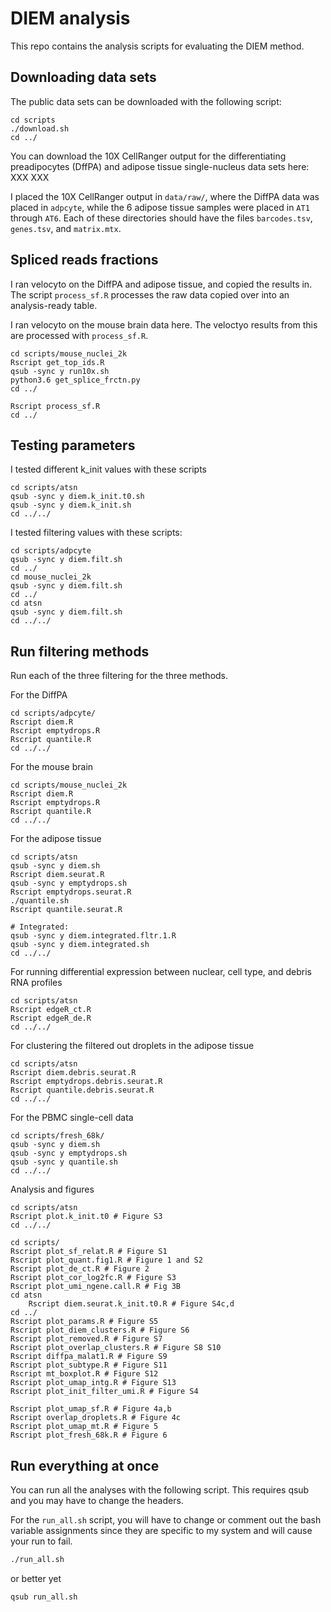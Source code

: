
# DIEM analysis

This repo contains the analysis scripts for evaluating 
the DIEM method.

## Downloading data sets

The public data sets can be downloaded with the following script:
```bashrc
cd scripts
./download.sh
cd ../
```

You can download the 10X CellRanger output for the 
differentiating preadipocytes (DffPA) and adipose tissue 
single-nucleus data sets here: XXX XXX

I placed the 10X CellRanger output in `data/raw/`, where the 
DiffPA data was placed in `adpcyte`, while the 6 adipose tissue 
samples were placed in `AT1` through `AT6`. Each of these 
directories should have the files `barcodes.tsv`, `genes.tsv`, 
and `matrix.mtx`.

## Spliced reads fractions

I ran velocyto on the DiffPA and adipose tissue, and copied the results in. 
The script `process_sf.R` processes the raw data copied over into an 
analysis-ready table.

I ran velocyto on the mouse brain data here. The veloctyo results from this 
are processed with `process_sf.R`.

```bashrc
cd scripts/mouse_nuclei_2k
Rscript get_top_ids.R
qsub -sync y run10x.sh
python3.6 get_splice_frctn.py
cd ../

Rscript process_sf.R
cd ../
```

## Testing parameters

I tested different k_init values with these scripts

```bashrc
cd scripts/atsn
qsub -sync y diem.k_init.t0.sh
qsub -sync y diem.k_init.sh
cd ../../
```

I tested filtering values with these scripts:

```bashrc
cd scripts/adpcyte
qsub -sync y diem.filt.sh
cd ../
cd mouse_nuclei_2k
qsub -sync y diem.filt.sh
cd ../
cd atsn
qsub -sync y diem.filt.sh
cd ../../
```

## Run filtering methods

Run each of the three filtering for the three methods.

For the DiffPA
```bashrc
cd scripts/adpcyte/
Rscript diem.R
Rscript emptydrops.R
Rscript quantile.R
cd ../../
```

For the mouse brain
```bashrc
cd scripts/mouse_nuclei_2k
Rscript diem.R
Rscript emptydrops.R
Rscript quantile.R
cd ../../
```

For the adipose tissue
```bashrc
cd scripts/atsn
qsub -sync y diem.sh
Rscript diem.seurat.R
qsub -sync y emptydrops.sh
Rscript emptydrops.seurat.R
./quantile.sh
Rscript quantile.seurat.R

# Integrated:
qsub -sync y diem.integrated.fltr.1.R
qsub -sync y diem.integrated.sh
cd ../../
```

For running differential expression between nuclear, cell type, 
and debris RNA profiles
```bashrc
cd scripts/atsn
Rscript edgeR_ct.R
Rscript edgeR_de.R
cd ../../
```

For clustering the filtered out droplets in the adipose tissue
```bashrc
cd scripts/atsn
Rscript diem.debris.seurat.R
Rscript emptydrops.debris.seurat.R
Rscript quantile.debris.seurat.R
cd ../../
```

For the PBMC single-cell data
```bashrc
cd scripts/fresh_68k/
qsub -sync y diem.sh
qsub -sync y emptydrops.sh
qsub -sync y quantile.sh
cd ../../
```

Analysis and figures
```bashrc
cd scripts/atsn
Rscript plot.k_init.t0 # Figure S3
cd ../../

cd scripts/
Rscript plot_sf_relat.R # Figure S1
Rscript plot_quant.fig1.R # Figure 1 and S2
Rscript plot_de_ct.R # Figure 2
Rscript plot_cor_log2fc.R # Figure S3
Rscript plot_umi_ngene.call.R # Fig 3B
cd atsn
    Rscript diem.seurat.k_init.t0.R # Figure S4c,d
cd ../
Rscript plot_params.R # Figure S5
Rscript plot_diem_clusters.R # Figure S6
Rscript plot_removed.R # Figure S7
Rscript plot_overlap_clusters.R # Figure S8 S10
Rscript diffpa_malat1.R # Figure S9
Rscript plot_subtype.R # Figure S11
Rscript mt_boxplot.R # Figure S12
Rscript plot_umap_intg.R # Figure S13
Rscript plot_init_filter_umi.R # Figure S4

Rscript plot_umap_sf.R # Figure 4a,b
Rscript overlap_droplets.R # Figure 4c
Rscript plot_umap_mt.R # Figure 5
Rscript plot_fresh_68k.R # Figure 6
```

## Run everything at once

You can run all the analyses with the following script.
This requires qsub and you may have to change the headers. 

For the `run_all.sh` script, you will have to change or comment out 
the bash variable assignments since they are specific to my system 
and will cause your run to fail.

```bash
./run_all.sh
```

or better yet

```bash
qsub run_all.sh
```


